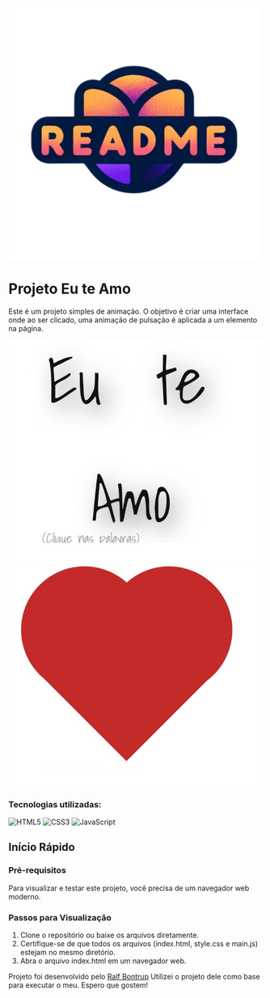 ![Página inicial](readme_logo.png)

# Projeto Eu te Amo

Este é um projeto simples de animação. O objetivo é criar uma interface onde ao ser clicado, uma animação de pulsação é aplicada a um elemento na página.

![Página inicial](eu_te_amo.jpg)
![Imagem final](coracao.jpg)

### Tecnologias utilizadas:

![HTML5](https://img.shields.io/badge/html5-%23E34F26.svg?style=for-the-badge&logo=html5&logoColor=white)
![CSS3](https://img.shields.io/badge/css3-%231572B6.svg?style=for-the-badge&logo=css3&logoColor=white)
![JavaScript](https://img.shields.io/badge/javascript-%23323330.svg?style=for-the-badge&logo=javascript&logoColor=%23F7DF1E)

## Início Rápido
### Pré-requisitos
Para visualizar e testar este projeto, você precisa de um navegador web moderno.

### Passos para Visualização
1. Clone o repositório ou baixe os arquivos diretamente.
2. Certifique-se de que todos os arquivos (index.html, style.css e main.js) estejam no mesmo diretório.
3. Abra o arquivo index.html em um navegador web.

Projeto foi desenvolvido pelo [Ralf Bontrup](https://codepen.io/ralfb)
Utilizei o projeto dele como base para executar o meu. Espero que gostem!